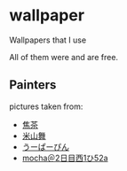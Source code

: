# wallpaper
Wallpapers that I use


All of them were and are free.

## Painters

pictures taken from:

- [焦茶](https://www.pixiv.net/en/users/12845810)
- [米山舞](https://www.pixiv.net/en/users/1554775)
- [うーぱーぴん](https://www.pixiv.net/en/users/1109740)
- [mocha＠2日目西1ひ52a](https://www.pixiv.net/en/users/648285)

